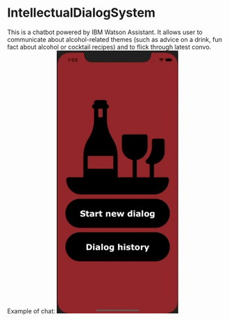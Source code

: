 # IntellectualDialogSystem
This is a chatbot powered by IBM Watson Assistant. It allows user to communicate about alcohol-related themes (such as advice on a drink, fun fact about alcohol or cocktail recipes) and to flick through latest convo.
Example of chat:  ![](./gifs/new_dialog.gif)
